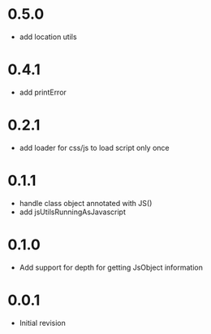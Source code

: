 # 0.5.0

- add location utils

# 0.4.1

- add printError

# 0.2.1

- add loader for css/js to load script only once

# 0.1.1

- handle class object annotated with JS()
- add jsUtilsRunningAsJavascript

# 0.1.0

- Add support for depth for getting JsObject information

# 0.0.1

- Initial revision